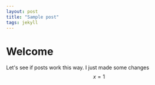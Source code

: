 ```yaml
---
layout: post
title: "Sample post"
tags: jekyll
---
```


# Welcome

Let's see if posts work this way.
I just made some changes
$$ x = 1 $$
